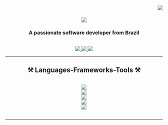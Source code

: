 <img align="right" src="https://visitor-badge.laobi.icu/badge?page_id=LucasAlv3s.visitor-badge" >

<h1 align="center">
    <img src="https://readme-typing-svg.herokuapp.com/?font=Righteous&size=35&center=true&vCenter=true&width=500&height=70&duration=4000&lines=Hi+There!+👋;+I'm+Lucas+Alves!;" />
</h1>

<h3 align="center">A passionate software developer from Brazil</h3>

<br/>

<div align="center"> 
  <a href="mailto:lucasbiel40@gmail.com">
    <img src="https://img.shields.io/badge/Gmail-333333?style=for-the-badge&logo=gmail&logoColor=red" />
  </a>
  <a href="https://www.linkedin.com/in/lucas-alves20/" target="_blank">
    <img src="https://img.shields.io/badge/LinkedIn-0077B5?style=for-the-badge&logo=linkedin&logoColor=white" target="_blank" />
  </a>
 <!--
    - In Development...
 -->
  <a href="#" target="_blank">
     <img src="https://img.shields.io/badge/Portfolio-FF5722?style=for-the-badge&logo=todoist&logoColor=white" target="_blank" />
  </a>
</div>

<hr/>

<h2 align="center">⚒️ Languages-Frameworks-Tools ⚒️</h2>
<br/>
<div align="center">
    <img src="https://skillicons.dev/icons?i=anaconda,androidstudio,atom,visualstudio,powershell,vscode,bash" />
    <br/>
    <img src="https://skillicons.dev/icons?i=js,php,java,python,r,cs,html,css" />
    <br/>
    <img src="https://skillicons.dev/icons?i=git,github,gitlab" />
    <br/>
    <img src="https://skillicons.dev/icons?i=bootstrap,materialui,sass,tailwind,nodejs,prisma,nestjs,nextjs,angular,react,vue,electron,express,threejs,ts,astro,bun,django,flask,gradle,spring,jquery,laravel,opencv,pytorch,sklearn,selenium,tensorflow">
    <br/>
    <img src="https://skillicons.dev/icons?i=mysql,sqlite,postgres,mongodb" />
</div>

<br/>
<hr/>
